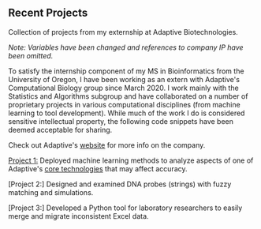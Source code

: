 ## Recent Projects
Collection of projects from my externship at Adaptive Biotechnologies.

*Note: Variables have been changed and references to company IP have been omitted.*

To satisfy the internship component of my MS in Bioinformatics from the University of Oregon, I have been working as an extern with Adaptive's Computational Biology group since March 2020. I work mainly with the Statistics and Algorithms subgroup and have collaborated on a number of proprietary projects in various computational disciplines (from machine learning to tool development). While much of the work I do is considered sensitive intellectual property, the following code snippets have been deemed acceptable for sharing.

Check out Adaptive's [website](https://www.adaptivebiotech.com/) for more info on the company.

[Project 1:](/Project_1/README.md) Deployed machine learning methods to analyze aspects of one of Adaptive's [core technologies](https://www.clonoseq.com/) that may affect accuracy.

[Project 2:] Designed and examined DNA probes (strings) with fuzzy matching and simulations.

[Project 3:] Developed a Python tool for laboratory researchers to easily merge and migrate inconsistent Excel data.
